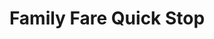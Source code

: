 ---
title: "Family Fare Quick Stop"
url: /wyoming/family-fare-quick-stop-28th-street-southwest/
shop: convenience
---